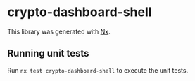 # crypto-dashboard-shell

This library was generated with [Nx](https://nx.dev).

## Running unit tests

Run `nx test crypto-dashboard-shell` to execute the unit tests.
